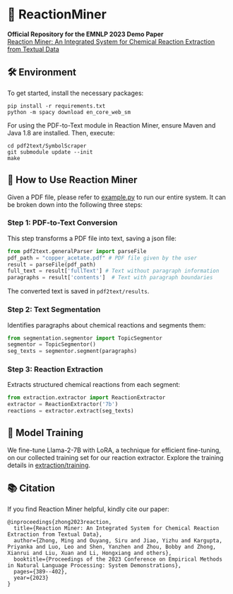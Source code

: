 # 🧪 ReactionMiner
**Official Repository for the EMNLP 2023 Demo Paper**  
[Reaction Miner: An Integrated System for Chemical Reaction Extraction from Textual Data](https://aclanthology.org/2023.emnlp-demo.36/)

## 🛠️ Environment
To get started, install the necessary packages:
```
pip install -r requirements.txt
python -m spacy download en_core_web_sm
```
For using the PDF-to-Text module in Reaction Miner, ensure Maven and Java 1.8 are installed. Then, execute:
```
cd pdf2text/SymbolScraper
git submodule update --init
make
```

## 📖 How to Use Reaction Miner
Given a PDF file, please refer to [example.py](./example.py) to run our entire system. It can be broken down into the following three steps:

### Step 1: PDF-to-Text Conversion
This step transforms a PDF file into text, saving a json file:

```python
from pdf2text.generalParser import parseFile
pdf_path = "copper_acetate.pdf" # PDF file given by the user
result = parseFile(pdf_path)
full_text = result['fullText'] # Text without paragraph information
paragraphs = result['contents']  # Text with paragraph boundaries
```

The converted text is saved in `pdf2text/results`.

### Step 2: Text Segmentation
Identifies paragraphs about chemical reactions and segments them:

```python
from segmentation.segmentor import TopicSegmentor
segmentor = TopicSegmentor()
seg_texts = segmentor.segment(paragraphs)
```

### Step 3: Reaction Extraction
Extracts structured chemical reactions from each segment:

```python
from extraction.extractor import ReactionExtractor
extractor = ReactionExtractor('7b')
reactions = extractor.extract(seg_texts)
```

## 🤖 Model Training
We fine-tune Llama-2-7B with LoRA, a technique for efficient fine-tuning, on our collected training set for our reaction extractor.
Explore the training details in [extraction/training](extraction/training).

## 📚 Citation
If you find Reaction Miner helpful, kindly cite our paper:
```
@inproceedings{zhong2023reaction,
  title={Reaction Miner: An Integrated System for Chemical Reaction Extraction from Textual Data},
  author={Zhong, Ming and Ouyang, Siru and Jiao, Yizhu and Kargupta, Priyanka and Luo, Leo and Shen, Yanzhen and Zhou, Bobby and Zhong, Xianrui and Liu, Xuan and Li, Hongxiang and others},
  booktitle={Proceedings of the 2023 Conference on Empirical Methods in Natural Language Processing: System Demonstrations},
  pages={389--402},
  year={2023}
}
```
